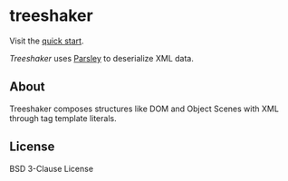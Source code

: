 # treeshaker

Visit the [quick start](https://herebythere.github.io/treeshaker).

_Treeshaker_ uses [Parsley](https://github.com/herebythere/parsley) to
deserialize XML data.

## About

Treeshaker composes structures like DOM and Object Scenes with XML through tag
template literals.

## License

BSD 3-Clause License
